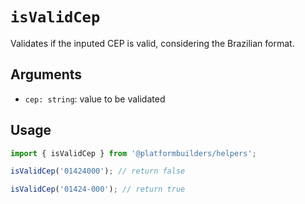 # `isValidCep`

Validates if the inputed CEP is valid, considering the Brazilian format.

## Arguments

- `cep: string`: value to be validated

## Usage

```jsx
import { isValidCep } from '@platformbuilders/helpers';

isValidCep('01424000'); // return false

isValidCep('01424-000'); // return true
```
